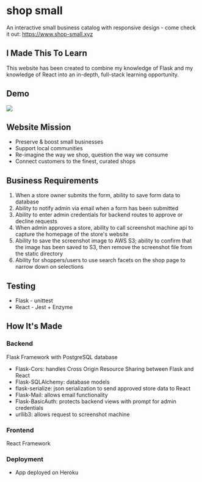 # shop small
An interactive small business catalog with responsive design - come check it out: https://www.shop-small.xyz

## I Made This To Learn
This website has been created to combine my knowledge of Flask and my knowledge of React into an in-depth, full-stack learning opportunity.

## Demo
![](https://media.giphy.com/media/WTFKI0i90mU8pTUsi9/giphy.gif)

## Website Mission
- Preserve & boost small businesses
- Support local communities
- Re-imagine the way we shop, question the way we consume
- Connect customers to the finest, curated shops

## Business Requirements
1. When a store owner submits the form, ability to save form data to database
2. Ability to notify admin via email when a form has been submitted
3. Ability to enter admin credentials for backend routes to approve or decline requests
4. When admin approves a store, ability to call screenshot machine api to capture the homepage of the store's website
5. Ability to save the screenshot image to AWS S3; ability to confirm that the image has been saved to S3, then remove the screenshot file from the static directory
6. Ability for shoppers/users to use search facets on the shop page to narrow down on selections

## Testing
- Flask - unittest
- React - Jest + Enzyme

## How It's Made
### Backend
Flask Framework with PostgreSQL database

- Flask-Cors: handles Cross Origin Resource Sharing between Flask and React
- Flask-SQLAlchemy: database models
- flask-serialize: json serialization to send approved store data to React
- Flask-Mail: allows email functionality
- Flask-BasicAuth: protects backend views with prompt for admin credentials
- urllib3: allows request to screenshot machine

### Frontend
React Framework

### Deployment
- App deployed on Heroku
